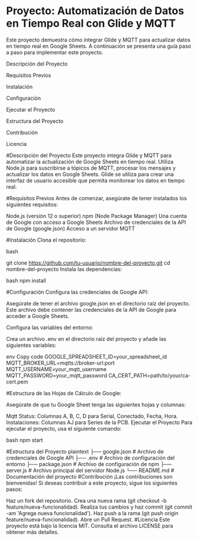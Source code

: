 # Proyecto: Automatización de Datos en Tiempo Real con Glide y MQTT

Este proyecto demuestra cómo integrar Glide y MQTT para actualizar datos en tiempo real en Google Sheets. A continuación se presenta una guía paso a paso para implementar este proyecto.

Descripción del Proyecto

Requisitos Previos

Instalación

Configuración

Ejecutar el Proyecto

Estructura del Proyecto

Contribución

Licencia

#Descripción del Proyecto
Este proyecto integra Glide y MQTT para automatizar la actualización de Google Sheets en tiempo real. Utiliza Node.js para suscribirse a tópicos de MQTT, procesar los mensajes y actualizar los datos en Google Sheets. Glide se utiliza para crear una interfaz de usuario accesible que permita monitorear los datos en tiempo real.

#Requisitos Previos
Antes de comenzar, asegúrate de tener instalados los siguientes requisitos:

Node.js (versión 12 o superior)
npm (Node Package Manager)
Una cuenta de Google con acceso a Google Sheets
Archivo de credenciales de la API de Google (google.json)
Acceso a un servidor MQTT

#Instalación
Clona el repositorio:

bash

git clone https://github.com/tu-usuario/nombre-del-proyecto.git
cd nombre-del-proyecto
Instala las dependencias:

bash
npm install

#Configuración
Configura las credenciales de Google API:

Asegúrate de tener el archivo google.json en el directorio raíz del proyecto. Este archivo debe contener las credenciales de la API de Google para acceder a Google Sheets.

Configura las variables del entorno:

Crea un archivo .env en el directorio raíz del proyecto y añade las siguientes variables:

env
Copy code
GOOGLE_SPREADSHEET_ID=your_spreadsheet_id
MQTT_BROKER_URL=mqtts://broker-url:port
MQTT_USERNAME=your_mqtt_username
MQTT_PASSWORD=your_mqtt_password
CA_CERT_PATH=path/to/your/ca-cert.pem

#Estructura de las Hojas de Cálculo de Google:

Asegúrate de que tu Google Sheet tenga las siguientes hojas y columnas:

Mqtt Status: Columnas A, B, C, D para Serial, Conectado, Fecha, Hora.
Instalaciones: Columnas AJ para Series de la PCB.
Ejecutar el Proyecto
Para ejecutar el proyecto, usa el siguiente comando:

bash
npm start

#Estructura del Proyecto
plaintext
├── google.json          # Archivo de credenciales de Google API
├── .env                 # Archivo de configuración del entorno
├── package.json         # Archivo de configuración de npm
├── server.js            # Archivo principal del servidor Node.js
└── README.md            # Documentación del proyecto
#Contribución
¡Las contribuciones son bienvenidas! Si deseas contribuir a este proyecto, sigue los siguientes pasos:

Haz un fork del repositorio.
Crea una nueva rama (git checkout -b feature/nueva-funcionalidad).
Realiza tus cambios y haz commit (git commit -am 'Agrega nueva funcionalidad').
Haz push a la rama (git push origin feature/nueva-funcionalidad).
Abre un Pull Request.
#Licencia
Este proyecto está bajo la licencia MIT. Consulta el archivo LICENSE para obtener más detalles.

